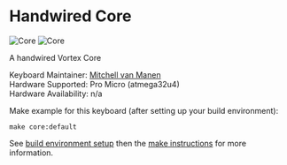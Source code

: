 # Handwired Core

![Core](wiring.png)
![Core](wiredup.jpg)

A handwired Vortex Core

Keyboard Maintainer: [Mitchell van Manen](https://github.com/mavanmanen)  
Hardware Supported: Pro Micro  (atmega32u4)  
Hardware Availability: n/a

Make example for this keyboard (after setting up your build environment):

    make core:default

See [build environment setup](https://docs.qmk.fm/build_environment_setup.html) then the [make instructions](https://docs.qmk.fm/make_instructions.html) for more information.

